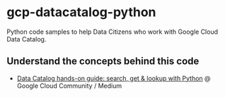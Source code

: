 # gcp-datacatalog-python

Python code samples to help Data Citizens who work with Google Cloud Data Catalog.

## Understand the concepts behind this code

- [Data Catalog hands-on guide: search, get & lookup with Python](https://medium.com/google-cloud/data-catalog-hands-on-guide-search-get-lookup-with-python-82d99bfb4056) @ Google Cloud Community / Medium